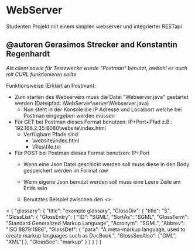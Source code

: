 # WebServer
Studenten Projekt mit einem simplen webserver und integrierter RESTapi
## @autoren Gerasimos Strecker and Konstantin Regenhardt
*Als client sowie für Testzwecke wurde "Postman" benutzt, owbohl es auch mit CURL funktionieren sollte*

Funktionsweise (Erklärt an Postman):
  - Zum starten des Webservers muss die Datei "Webserver.java" gestartet werden (Dateipfad: \WebServer\server\Webserver.java)
      - Nun steht in der Konsole die IP Adresse und Localport welche bei Postman eingegeben werden müssen
  - Für GET bei Postman dieses Format benutzen: IP+Port+Pfad z.B.: 192.168.2.35:8080\website\index.html
    - Verfügbare Pfade sind:
      - \website\index.html
      - \files\file<nr>.txt
  - Für POST bei Postman dieses Format benutzen: IP+Port
    - Wenn eine Json Datei geschickt werden soll muss diese in den Body gespeichert werden im Format *raw*
    - Wenn eigene Json benutzt werden soll muss eine Leere Zeile am Ende sein
    
    

    - Benutztes Beispiel zwischen den <>:
    
<
{
    "glossary": {
        "title": "example glossary",
		"GlossDiv": {
            "title": "S",
			"GlossList": {
                "GlossEntry": {
                    "ID": "SGML",
					"SortAs": "SGML",
					"GlossTerm": "Standard Generalized Markup Language",
					"Acronym": "SGML",
					"Abbrev": "ISO 8879:1986",
					"GlossDef": {
                        "para": "A meta-markup language, used to create markup languages such as DocBook.",
						"GlossSeeAlso": ["GML", "XML"]
                    },
					"GlossSee": "markup"
                }
            }
        }
    }
}

>


